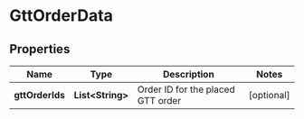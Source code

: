 # GttOrderData

## Properties
Name | Type | Description | Notes
------------ | ------------- | ------------- | -------------
**gttOrderIds** | **List&lt;String&gt;** | Order ID for the placed GTT order |  [optional]
